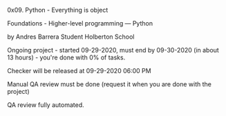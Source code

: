 0x09. Python - Everything is object

Foundations - Higher-level programming ― Python

by Andres Barrera Student Holberton School

Ongoing project - started 09-29-2020, must end by 09-30-2020 (in about 13 hours) - you're done with 0% of tasks.

Checker will be released at 09-29-2020 06:00 PM

Manual QA review must be done (request it when you are done with the project)

QA review fully automated. 